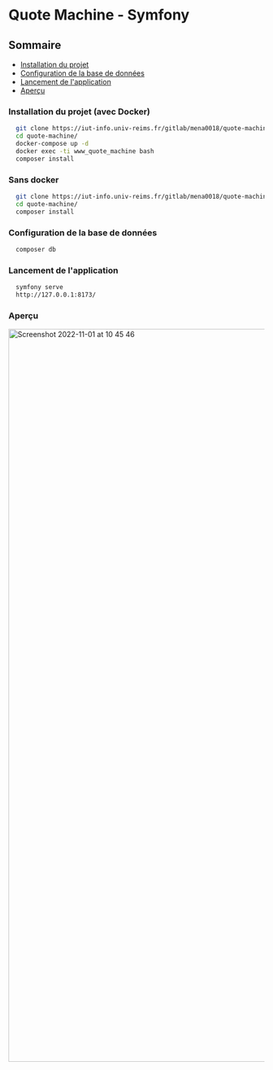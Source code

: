 # Quote Machine - Symfony

## Sommaire

- [Installation du projet](#installation)
- [Configuration de la base de données](#configuration)
- [Lancement de l'application]("start)
- [Aperçu](#apercu)

### Installation du projet (avec Docker)

```bash
  git clone https://iut-info.univ-reims.fr/gitlab/mena0018/quote-machine.git
  cd quote-machine/
  docker-compose up -d
  docker exec -ti www_quote_machine bash
  composer install
```

### Sans docker

```bash
  git clone https://iut-info.univ-reims.fr/gitlab/mena0018/quote-machine.git
  cd quote-machine/
  composer install
```

### Configuration de la base de données

```bash
  composer db
```

### Lancement de l'application

```bash
  symfony serve
  http://127.0.0.1:8173/
```

### Aperçu

<img width="1440" alt="Screenshot 2022-11-01 at 10 45 46" src="https://user-images.githubusercontent.com/89834824/199206116-4f035345-b9fc-41e3-890f-a62c7dfe403f.png">
